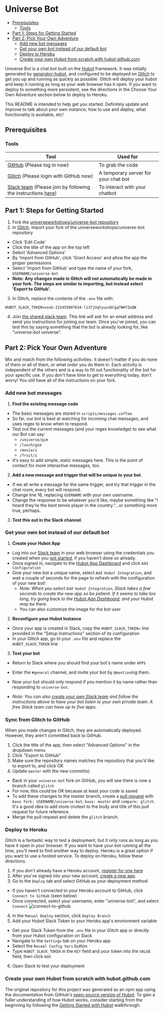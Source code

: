 # Universe Bot

<!-- MDTOC maxdepth:6 firsth1:2 numbering:0 flatten:0 bullets:1 updateOnSave:1 -->

- [Prerequisites](#prerequisites)   
   - [Tools](#tools)   
- [Part 1: Steps for Getting Started](#part-1-steps-for-getting-started)   
- [Part 2: Pick Your Own Adventure](#part-2-pick-your-own-adventure)   
   - [Add new bot messages](#add-new-bot-messages)   
   - [Get your own bot instead of our default bot](#get-your-own-bot-instead-of-our-default-bot)   
   - [Deploy to Heroku](#deploy-to-heroku)   
   - [Create your own Hubot from scratch with hubot.github.com](#create-your-own-hubot-from-scratch-with-hubotgithubcom)   

<!-- /MDTOC -->

Universe Bot is a chat bot built on the [Hubot][hubot] framework. It was initially generated by [generator-hubot][generator-hubot], and configured to be deployed on [Glitch][glitch] to get you up and running as quickly as possible. Glitch will deploy your hubot and keep it running as long as your web browser has it open. If you want to deploy to something more persistent, see the directions in the Choose Your Own Adventure section below to deploy to Heroku.

This README is intended to help get you started. Definitely update and improve
to talk about your own instance, how to use and deploy, what functionality is
available, etc!

[glitch]: http://glitch.com
[heroku]: http://www.heroku.com
[hubot]: http://hubot.github.com
[generator-hubot]: https://github.com/github/generator-hubot

## Prerequisites

### Tools

Tool | Used for
--- | ---
[GitHub](https://github.com) (Please log in now) | To grab the code
[Glitch](https://glitch.com) (Please login with GitHub now) | A temporary server for your chat bot
[Slack team](https://join.slack.com/t/build-a-chatbot/shared_invite/MjE2MjY2Nzk0NjkxLTE1MDA3MzU1MzAtN2UyMmE5ZWFmNA) (Please join by following the instructions [here](https://join.slack.com/t/build-a-chatbot/shared_invite/MjE2MjY2Nzk0NjkxLTE1MDA3MzU1MzAtN2UyMmE5ZWFmNA)) | To interact with your chatbot


## Part 1: Steps for Getting Started
1. Fork the [universeworkshops/universe-bot repository](https://github.com/universeworkshops/universe-bot)
2. In [Glitch](https://glitch.com), import your fork of the universeworkshops/universe-bot repository
  - Click 'Edit Code'
  - Click the title of the app on the top left
  - Select 'Advanced Options'
  - By 'Import from GitHub', click 'Grant Access' and allow the app the proper permissions
  - Select 'Import from GitHub' and type the name of your fork, `USERNAME/universe-bot`
  - **Note: Any changes made in Glitch will not automatically be made in your fork. The steps are similar to importing, but instead select 'Export to GitHub'.**
3. In Glitch, replace the contents of the `.env` file with:
  ```
  HUBOT_SLACK_TOKEN=xoxb-215455607634-l137jUqYyuzu6CgqTWHfZwQW
  ```
4. Join [the shared slack team](https://join.slack.com/t/build-a-chatbot/shared_invite/MjE2MjY2Nzk0NjkxLTE1MDA3MzU1MzAtN2UyMmE5ZWFmNA). This link will ask for an email address and send you instructions for joining our team. Once you've joined, you can test this by saying something that the bot is already looking for, like "universe-bot universe".

## Part 2: Pick Your Own Adventure
Mix and match from the following activities. It doesn't matter if you do none of them or all of them, or what order you do them in. Each activity is independent of the others and is a way to fill out functionality of the bot for your specific use. If you don't have time to get to everything today, don't worry! You still have all of the instructions on your fork.

### Add new bot messages
1. **Find the existing message code**
  - The basic messages are stored in `scripts/messages.coffee`.
  - So far, our bot is best at watching for incoming chat messages, and uses regex to know when to respond.
  - Test out the current messages (and your regex knowledge) to see what our Bot can say:
    - `/universe/gim`
    - `/lunch/gim`
    - `/movie/i`
    - `/fruit/i`
  - It's easy to add simple, static messages here. This is the point of contact for more interactive messages, too.
2. **Add a new message and trigger that will be unique to your bot.**
  - If we all write a message for the same trigger, and try that trigger in the chat room, every bot will respond.
  - Change line 16, replacing `USERNAME` with your own username.
  - Change the response to be whatever you'd like, maybe something like "I heard they're the best tennis player in the country."...or something more true, perhaps.
3. **Test this out in the Slack channel.**

### Get your own bot instead of our default bot
1. **Create your Hubot App**
  - Log into our [Slack team](https://build-a-chatbot.slack.com/) in your web browser using the credentials you created when you [got started](#part-1-steps-for-getting-started), if you haven't done so already.
  - Once signed in, navigate to the [Hubot App Dashboard](https://build-a-chatbot.slack.com/apps/A0F7XDU93-hubot) and click `Add Configuration`
  - Give your new bot a unique name, select `Add Hubot Integration`, and wait a couple of seconds for the page to refresh with the configuration of your new bot!
    - _Note: When you select `Add Hubot Integration`, Slack takes a few seconds to create the new app so be patient. If it seems to take too long, try going back to the [Hubot App Dashboard](https://build-a-chatbot.slack.com/apps/A0F7XDU93-hubot), and your Hubot may be there._
    - You can also customize the image for the bot user
2. **Reconfigure your Hubot Instance**
  - Once your app is created in Slack, copy the `HUBOT_SLACK_TOKEN=` line provided in the "Setup Instructions" section of its configuration
  - In your Glitch app, go to your `.env` file and replace the `HUBOT_SLACK_TOKEN` line
3. **Test your bot**
  - Return to Slack where you should find your bot's name under `APPS`
  - Enter the `#general` channel, and invite your bot by `@mention`ing them.
  - Now your bot should only respond if you mention it by name rather than responding to `universe-bot`.

- _Note: You can also [create your own Slack team](https://slack.com/get-started#create) and follow the instructions above to have your bot listen to your own private team. A free Slack team can have up to five apps._

### Sync from Glitch to GitHub 
When you made changes in Glitch, they are automatically deployed. However, they aren't committed back to GitHub. 
1. Click the title of the app, then select "Advanced Options" in the dropdown menu
1. Click "Export to GitHub"
1. Make sure the repository names matches the repository that you'd like to export to, and click OK
1. Update `master` with the new commit(s)
  - Back in your `universe-bot` fork on GitHub, you will see there is now a branch called `glitch`
  - For now, this could be OK because at least your code is saved
  - To add these changes to the master branch, create a [pull request](https://help.github.com/articles/about-pull-requests/) with `base fork: USERNAME/universe-bot`, `base: master` and `compare: glitch`. It's a good idea to add more cnotext to the body and title of this pull request for future reference. 
  - Merge the pull request and delete the `glitch` branch.

### Deploy to Heroku
Glitch is a fantastic way to test a deployment, but it only runs as long as you have it open in your browser. If you want to have your bot running all the time, you'll need to find another way to deploy. Heroku is a great option if you want to use a hosted service. To deploy on Heroku, follow these directions.

1. If you don't already have a Heroku account, [register for one here](https://signup.heroku.com)
2. After you've signed into your new account, [create a new app](https://dashboard.heroku.com/new-app).
3. Go to the `Deploy` tab and select GitHub as your deployment method
  - If you haven't connected to your Heroku account to GitHub, click `Connect to GitHub` (seen below)
  - Once connected, select your username, enter "universe-bot", and select `Connect`  ![connect-to-github](https://user-images.githubusercontent.com/11798972/28807953-e65a12fe-7635-11e7-9c8b-9892d45f33da.png)

4. In the `Manual Deploy` section, click `Deploy Branch`
5. Add your Hubot Slack Token to your Heroku app's environment variable
  - Get your Slack Token from the `.env` file in your Glitch app or directly from your Hubot configuration on Slack
  - Navigate to the `Settings` tab on your Heroku app
  - Select the `Reveal Config Vars` button
  - Type `HUBOT_SLACK_TOKEN` in the `KEY` field and your token into the `VALUE` field, then click `Add`
6. Open Slack to test your deployment

### Create your own Hubot from scratch with hubot.github.com
The original repository for this project was generated as an npm app using the documentation from GitHub's [open-source version of Hubot](https://hubot.github.com/docs/). To gain a fuller understanding of how Hubot works, consider starting from the beginning by following the [Getting Started with Hubot](https://hubot.github.com/docs/) walkthrough.
